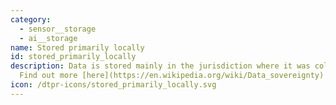 ```yaml
---
category:
  - sensor__storage
  - ai__storage
name: Stored primarily locally
id: stored_primarily_locally
description: Data is stored mainly in the jurisdiction where it was collected.
  Find out more [here](https://en.wikipedia.org/wiki/Data_sovereignty)
icon: /dtpr-icons/stored_primarily_locally.svg
---
```

